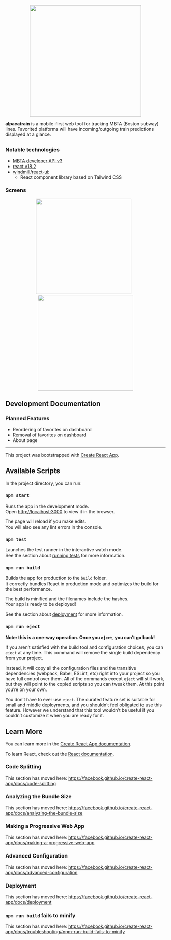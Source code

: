 


<p align="center">
  <img width="350" src="https://user-images.githubusercontent.com/11641649/229994769-8bc11b4c-e853-48e6-9ead-5b82b49833b9.png">
</p>



**alpacatrain** is a mobile-first web tool for tracking MBTA (Boston subway) lines. Favorited platforms will have incoming/outgoing train predictions displayed at a glance. 

##

### Notable technologies
 - [MBTA developer API v3](https://api-v3.mbta.com/docs/swagger/index.html)
 - [react v18.2](https://react.dev/blog/2022/03/29/react-v18)
 - [windmill/react-ui](https://windmillui.com/react-ui):
   - React component library based on Tailwind CSS

### Screens
<p align="center">
    <img width="300" src="https://user-images.githubusercontent.com/11641649/229946568-254477a0-59f5-4458-8107-525d9d4ff2ab.png">
    &nbsp;&nbsp;
    <img width="300" src="https://user-images.githubusercontent.com/11641649/229946934-27145fc5-956a-4eed-bf29-7ec31ed9f6d2.png">
</p>


## Development Documentation

### Planned Features
 - Reordering of favorites on dashboard
 - Removal of favorites on dashboard
 - About page

---

This project was bootstrapped with [Create React App](https://github.com/facebook/create-react-app).

## Available Scripts

In the project directory, you can run:

### `npm start`

Runs the app in the development mode.<br />
Open [http://localhost:3000](http://localhost:3000) to view it in the browser.

The page will reload if you make edits.<br />
You will also see any lint errors in the console.

### `npm test`

Launches the test runner in the interactive watch mode.<br />
See the section about [running tests](https://facebook.github.io/create-react-app/docs/running-tests) for more information.

### `npm run build`

Builds the app for production to the `build` folder.<br />
It correctly bundles React in production mode and optimizes the build for the best performance.

The build is minified and the filenames include the hashes.<br />
Your app is ready to be deployed!

See the section about [deployment](https://facebook.github.io/create-react-app/docs/deployment) for more information.

### `npm run eject`

**Note: this is a one-way operation. Once you `eject`, you can’t go back!**

If you aren’t satisfied with the build tool and configuration choices, you can `eject` at any time. This command will remove the single build dependency from your project.

Instead, it will copy all the configuration files and the transitive dependencies (webpack, Babel, ESLint, etc) right into your project so you have full control over them. All of the commands except `eject` will still work, but they will point to the copied scripts so you can tweak them. At this point you’re on your own.

You don’t have to ever use `eject`. The curated feature set is suitable for small and middle deployments, and you shouldn’t feel obligated to use this feature. However we understand that this tool wouldn’t be useful if you couldn’t customize it when you are ready for it.

## Learn More

You can learn more in the [Create React App documentation](https://facebook.github.io/create-react-app/docs/getting-started).

To learn React, check out the [React documentation](https://reactjs.org/).

### Code Splitting

This section has moved here: https://facebook.github.io/create-react-app/docs/code-splitting

### Analyzing the Bundle Size

This section has moved here: https://facebook.github.io/create-react-app/docs/analyzing-the-bundle-size

### Making a Progressive Web App

This section has moved here: https://facebook.github.io/create-react-app/docs/making-a-progressive-web-app

### Advanced Configuration

This section has moved here: https://facebook.github.io/create-react-app/docs/advanced-configuration

### Deployment

This section has moved here: https://facebook.github.io/create-react-app/docs/deployment

### `npm run build` fails to minify

This section has moved here: https://facebook.github.io/create-react-app/docs/troubleshooting#npm-run-build-fails-to-minify
